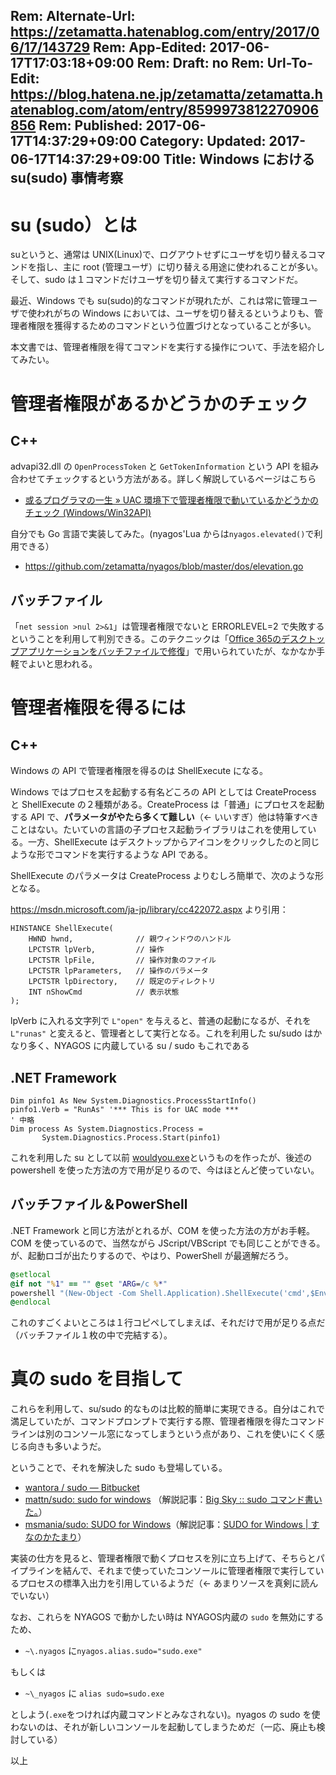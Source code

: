 Rem: Alternate-Url: https://zetamatta.hatenablog.com/entry/2017/06/17/143729
Rem: App-Edited: 2017-06-17T17:03:18+09:00
Rem: Draft: no
Rem: Url-To-Edit: https://blog.hatena.ne.jp/zetamatta/zetamatta.hatenablog.com/atom/entry/8599973812270906856
Rem: Published: 2017-06-17T14:37:29+09:00
Category:
Updated: 2017-06-17T14:37:29+09:00
Title: Windows における su(sudo) 事情考察
---
su (sudo）とは
==============

suというと、通常は UNIX(Linux)で、ログアウトせずにユーザを切り替えるコマンドを指し、主に root (管理ユーザ）に切り替える用途に使われることが多い。そして、sudo は１コマンドだけユーザを切り替えて実行するコマンドだ。

最近、Windows でも su(sudo)的なコマンドが現れたが、これは常に管理ユーザで使われがちの Windows においては、ユーザを切り替えるというよりも、管理者権限を獲得するためのコマンドという位置づけとなっていることが多い。

本文書では、管理者権限を得てコマンドを実行する操作について、手法を紹介してみたい。

管理者権限があるかどうかのチェック
===============================

C++
----

advapi32.dll の `OpenProcessToken` と `GetTokenInformation` という API を組み合わせてチェックするという方法がある。詳しく解説しているページはこちら

* [或るプログラマの一生 » UAC 環境下で管理者権限で動いているかどうかのチェック (Windows/Win32API)](http://umezawa.dyndns.info/wordpress/?p=5191)

自分でも Go 言語で実装してみた。(nyagos'Lua からは`nyagos.elevated()`で利用できる）

* https://github.com/zetamatta/nyagos/blob/master/dos/elevation.go

バッチファイル
-------------

「`net session >nul 2>&1`」は管理者権限でないと ERRORLEVEL=2 で失敗するということを利用して判別できる。このテクニックは「[Office 365のデスクトップアプリケーションをバッチファイルで修復](http://qiita.com/stillalive/items/3889452338f4922fb1a8)」で用いられていたが、なかなか手軽でよいと思われる。


管理者権限を得るには
==================
C++
----

Windows の API で管理者権限を得るのは ShellExecute になる。

Windows ではプロセスを起動する有名どころの API としては CreateProcess と ShellExecute の２種類がある。CreateProcess は「普通」にプロセスを起動する API で、**パラメータがやたら多くて難しい**（← いいすぎ）他は特筆すべきことはない。たいていの言語の子プロセス起動ライブラリはこれを使用している。一方、ShellExecute はデスクトップからアイコンをクリックしたのと同じような形でコマンドを実行するような API である。

ShellExecute のパラメータは CreateProcess よりむしろ簡単で、次のような形となる。

https://msdn.microsoft.com/ja-jp/library/cc422072.aspx より引用：

```
HINSTANCE ShellExecute(
    HWND hwnd,              // 親ウィンドウのハンドル
    LPCTSTR lpVerb,         // 操作
    LPCTSTR lpFile,         // 操作対象のファイル
    LPCTSTR lpParameters,   // 操作のパラメータ
    LPCTSTR lpDirectory,    // 既定のディレクトリ
    INT nShowCmd            // 表示状態
);
```

lpVerb に入れる文字列で `L"open"` を与えると、普通の起動になるが、それを `L"runas"` と変えると、管理者として実行となる。これを利用した su/sudo はかなり多く、NYAGOS に内蔵している su / sudo もこれである

.NET Framework
--------------

```
Dim pinfo1 As New System.Diagnostics.ProcessStartInfo()
pinfo1.Verb = "RunAs" '*** This is for UAC mode ***
' 中略
Dim process As System.Diagnostics.Process =
       System.Diagnostics.Process.Start(pinfo1)
```

これを利用した su として以前 [wouldyou.exe](https://github.com/zetamatta/wouldyou)というものを作ったが、後述の powershell を使った方法の方で用が足りるので、今はほとんど使っていない。

バッチファイル＆PowerShell
------------------------
.NET Framework と同じ方法がとれるが、COM を使った方法の方がお手軽。COM を使っているので、当然ながら JScript/VBScript でも同じことができる。が、起動ロゴが出たりするので、やはり、PowerShell が最適解だろう。

```su.cmd
@setlocal
@if not "%1" == "" @set "ARG=/c %*"
powershell "(New-Object -Com Shell.Application).ShellExecute('cmd',$Env:ARG,'','runas')"
@endlocal
```

これのすごくよいところは１行コピペしてしまえば、それだけで用が足りる点だ
（バッチファイル１枚の中で完結する）。

真の sudo を目指して
===================

これらを利用して、su/sudo 的なものは比較的簡単に実現できる。自分はこれで満足していたが、コマンドプロンプトで実行する際、管理者権限を得たコマンドラインは別のコンソール窓になってしまうという点があり、これを使いにくく感じる向きも多いようだ。

ということで、それを解決した sudo も登場している。

* [wantora / sudo — Bitbucket](https://bitbucket.org/wantora/sudo)
* [mattn/sudo: sudo for windows](https://github.com/mattn/sudo) （解説記事：[Big Sky :: sudo コマンド書いた。](https://mattn.kaoriya.net/software/lang/go/20170614142801.html)）
* [msmania/sudo: SUDO for Windows](https://github.com/msmania/sudo)（解説記事：[SUDO for Windows | すなのかたまり](https://msmania.wordpress.com/2016/06/30/sudo-for-windows/)）

実装の仕方を見ると、管理者権限で動くプロセスを別に立ち上げて、そちらとパイプラインを結んで、それまで使っていたコンソールに管理者権限で実行しているプロセスの標準入出力を引用しているようだ（← あまりソースを真剣に読んでいない）

なお、これらを NYAGOS で動かしたい時は NYAGOS内蔵の `sudo` を無効にするため、

* `~\.nyagos` に`nyagos.alias.sudo="sudo.exe"`

もしくは

* `~\_nyagos` に `alias sudo=sudo.exe`

としよう(`.exe`をつければ内蔵コマンドとみなされない)。nyagos の sudo を使わないのは、それが新しいコンソールを起動してしまうためだ（一応、廃止も検討している）

以上